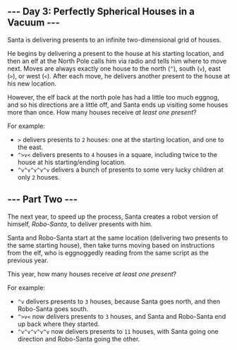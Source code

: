 \--- Day 3: Perfectly Spherical Houses in a Vacuum ---
------------------------------------------------------

Santa is delivering presents to an infinite two-dimensional grid of houses.

He begins by delivering a present to the house at his starting location, and then an elf at the North Pole calls him via radio and tells him where to move next. Moves are always exactly one house to the north (`^`), south (`v`), east (`>`), or west (`<`). After each move, he delivers another present to the house at his new location.

However, the elf back at the north pole has had a little too much eggnog, and so his directions are a little off, and Santa ends up visiting some houses more than once. How many houses receive _at least one present_?

For example:

*   `>` delivers presents to `2` houses: one at the starting location, and one to the east.
*   `^>v<` delivers presents to `4` houses in a square, including twice to the house at his starting/ending location.
*   `^v^v^v^v^v` delivers a bunch of presents to some very lucky children at only `2` houses.

\--- Part Two ---
-----------------

The next year, to speed up the process, Santa creates a robot version of himself, _Robo-Santa_, to deliver presents with him.

Santa and Robo-Santa start at the same location (delivering two presents to the same starting house), then take turns moving based on instructions from the elf, who is eggnoggedly reading from the same script as the previous year.

This year, how many houses receive _at least one present_?

For example:

*   `^v` delivers presents to `3` houses, because Santa goes north, and then Robo-Santa goes south.
*   `^>v<` now delivers presents to `3` houses, and Santa and Robo-Santa end up back where they started.
*   `^v^v^v^v^v` now delivers presents to `11` houses, with Santa going one direction and Robo-Santa going the other.